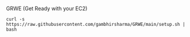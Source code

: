 GRWE (Get Ready with your EC2)

```
curl -s https://raw.githubusercontent.com/gambhirsharma/GRWE/main/setup.sh | bash
```
